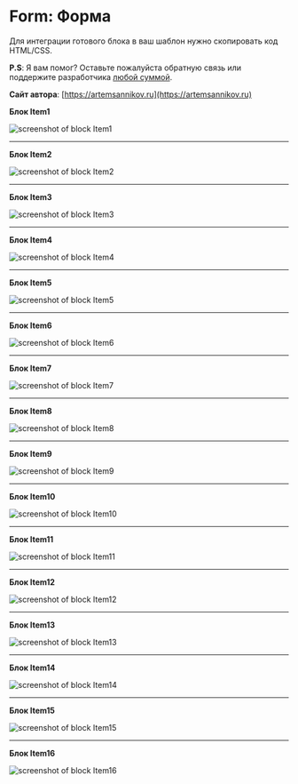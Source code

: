 Form: Форма
=====================

Для интеграции готового блока в ваш шаблон нужно скопировать код HTML/CSS.

**P.S**: Я вам помог? Оставьте пожалуйста обратную связь или поддержите разработчика [любой суммой](https://money.yandex.ru/to/41001366550213).

**Сайт автора**: [https://artemsannikov.ru](https://artemsannikov.ru)

**Блок Item1**

![screenshot of block Item1](https://user-images.githubusercontent.com/31792522/69931718-17a7d800-14ea-11ea-8e19-3e3d13ebc491.jpg)

<hr>

**Блок Item2**

![screenshot of block Item2](https://user-images.githubusercontent.com/31792522/69931719-17a7d800-14ea-11ea-9fd6-bc027af77007.jpg)

<hr>

**Блок Item3**

![screenshot of block Item3]()

<hr>

**Блок Item4**

![screenshot of block Item4]()

<hr>

**Блок Item5**

![screenshot of block Item5]()

<hr>

**Блок Item6**

![screenshot of block Item6]()

<hr>

**Блок Item7**

![screenshot of block Item7]()

<hr>

**Блок Item8**

![screenshot of block Item8]()

<hr>

**Блок Item9**

![screenshot of block Item9]()

<hr>

**Блок Item10**

![screenshot of block Item10]()

<hr>

**Блок Item11**

![screenshot of block Item11]()

<hr>

**Блок Item12**

![screenshot of block Item12]()

<hr>

**Блок Item13**

![screenshot of block Item13]()

<hr>

**Блок Item14**

![screenshot of block Item14]()

<hr>

**Блок Item15**

![screenshot of block Item15]()

<hr>

**Блок Item16**

![screenshot of block Item16]()
